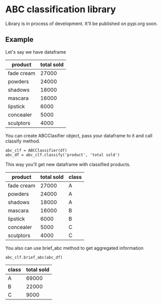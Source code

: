 # ABC classification library
Library is in process of development. It'll be published on pypi.org soon.

## Example
Let's say we have dataframe 

| product      | total sold |
|--------------|------------|
| fade cream   | 	27000     |
| 	powders	    | 24000      |
| 	shadows	    | 18000      |
| 	mascara	    | 16000      |
| 	lipstick	   | 6000       |
| 	concealer	  | 5000       |
| 	sculptors 	 | 4000       |
You can create ABCClasifier object, pass your dataframe 
to it and call classify method.
```
abc_clf = ABCClassifier(df)
abc_df = abc_clf.classify('product', 'total sold')
```
This way you'll get new dataframe with classified products.

| product      | total sold | class |
|--------------|------------|-------|
| fade cream   | 	27000     | A     |
| 	powders	    | 24000      | A     |
| 	shadows	    | 18000      | A     |
| 	mascara	    | 16000      | B     |
| 	lipstick	   | 6000       | B     |
| 	concealer	  | 5000       | C     |
| 	sculptors 	 | 4000       | C     |

You also can use brief_abc method to get aggregated information
```
abc_clf.brief_abc(abc_df)
```
| class | total sold |
|-------|------------|
| A     | 69000      |
| B     | 22000      |
| C     | 9000       |
